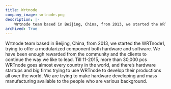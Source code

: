 ```yaml
---
title: Wrtnode
company_image: wrtnode.png
description: |-
    Wrtnode team based in Beijing, China, from 2013, we started the WRTnode1, trying to offer a modularized component both hardware and software.
archived: True
---
```

Wrtnode team based in Beijing, China, from 2013, we started the WRTnode1, trying to offer a modularized component both hardware and software. We have been enough rewarded from the community and the clients to continue the way we like to lead. Till 11-2015, more than 30,000 pcs WRTnode goes almost every country in the world, and there’s hardware startups and big firms trying to use WRTnode to develop their productions all over the world. We are trying to make hardware developing and mass manufacturing available to the people who are various background.
